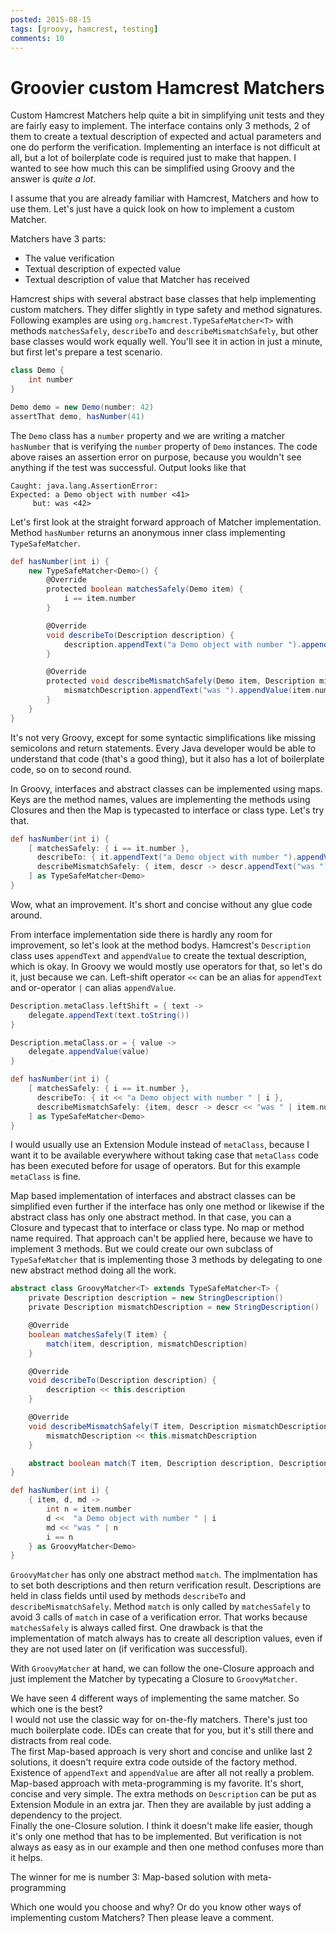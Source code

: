 ```yaml
---
posted: 2015-08-15
tags: [groovy, hamcrest, testing]
comments: 10
---
```


# Groovier custom Hamcrest Matchers

Custom Hamcrest Matchers help quite a bit in simplifying unit tests and they are fairly easy to implement. The interface contains only 3 methods, 2 of them to create a textual description of expected and actual parameters and one do perform the verification. Implementing an interface is not difficult at all, but a lot of boilerplate code is required just to make that happen. I wanted to see how much this can be simplified using Groovy and the answer is *quite a lot*.

I assume that you are already familiar with Hamcrest, Matchers and how to use them. Let's just have a quick look on how to implement a custom Matcher. 

Matchers have 3 parts:

- The value verification
- Textual description of expected value
- Textual description of value that Matcher has received

Hamcrest ships with several abstract base classes that help implementing custom matchers. They differ slightly in type safety and method signatures. Following examples are using `org.hamcrest.TypeSafeMatcher<T>` with methods `matchesSafely`, `describeTo` and `describeMismatchSafely`, but other base classes would work equally well. You'll see it in action in just a minute, but first let's prepare a test scenario. 

```groovy
class Demo {
    int number
}

Demo demo = new Demo(number: 42)
assertThat demo, hasNumber(41)
```

The `Demo` class has a `number` property and we are writing a matcher `hasNumber` that is verifying the `number` property of `Demo` instances. The code above raises an assertion error on purpose, because you wouldn't see anything if the test was successful. Output looks like that

```
Caught: java.lang.AssertionError: 
Expected: a Demo object with number <41>
     but: was <42>
```

Let's first look at the straight forward approach of Matcher implementation. Method `hasNumber` returns an anonymous inner class implementing `TypeSafeMatcher`. 

```groovy
def hasNumber(int i) {
    new TypeSafeMatcher<Demo>() {
        @Override
        protected boolean matchesSafely(Demo item) {
            i == item.number
        }

        @Override
        void describeTo(Description description) {
            description.appendText("a Demo object with number ").appendValue(i)
        }

        @Override
        protected void describeMismatchSafely(Demo item, Description mismatchDescription) {
            mismatchDescription.appendText("was ").appendValue(item.number)
        }
    }
}
```

It's not very Groovy, except for some syntactic simplifications like missing semicolons and return statements. Every Java developer would be able to understand that code (that's a good thing), but it also has a lot of boilerplate code, so on to second round.

In Groovy, interfaces and abstract classes can be implemented using maps. Keys are the method names, values are implementing the methods using Closures and then the Map is typecasted to interface or class type. Let's try that.

```groovy
def hasNumber(int i) {
    [ matchesSafely: { i == it.number },
      describeTo: { it.appendText("a Demo object with number ").appendValue(i) },
      describeMismatchSafely: { item, descr -> descr.appendText("was ").appendValue(item.number) }
    ] as TypeSafeMatcher<Demo>
}
```

Wow, what an improvement. It's short and concise without any glue code around.

From interface implementation side there is hardly any room for improvement, so let's look at the method bodys. Hamcrest's `Description` class uses `appendText` and `appendValue` to create the textual description, which is okay. In Groovy we would mostly use operators for that, so let's do it, just because we can. Left-shift operator `<<` can be an alias for `appendText` and or-operator `|` can alias `appendValue`.

```groovy
Description.metaClass.leftShift = { text ->
    delegate.appendText(text.toString())
}

Description.metaClass.or = { value ->
    delegate.appendValue(value)
}

def hasNumber(int i) {
    [ matchesSafely: { i == it.number },
      describeTo: { it << "a Demo object with number " | i },
      describeMismatchSafely: {item, descr -> descr << "was " | item.number }
    ] as TypeSafeMatcher<Demo>
}
```

I would usually use an Extension Module instead of `metaClass`, because I want it to be available everywhere without taking case that `metaClass` code has been executed before for usage of operators. But for this example `metaClass` is fine.

Map based implementation of interfaces and abstract classes can be simplified even further if the interface has only one method or likewise if the abstract class has only one abstract method. In that case, you can a Closure and typecast that to interface or class type. No map or method name required. That approach can't be applied here, because we have to implement 3 methods. But we could create our own subclass of `TypeSafeMatcher` that is implementing those 3 methods by delegating to one new abstract method doing all the work.

```groovy
abstract class GroovyMatcher<T> extends TypeSafeMatcher<T> {
    private Description description = new StringDescription()
    private Description mismatchDescription = new StringDescription()

    @Override
    boolean matchesSafely(T item) {
        match(item, description, mismatchDescription)
    }

    @Override
    void describeTo(Description description) {
        description << this.description
    }

    @Override
    void describeMismatchSafely(T item, Description mismatchDescription) {
        mismatchDescription << this.mismatchDescription
    }

    abstract boolean match(T item, Description description, Description mismatchDescription)
}

def hasNumber(int i) {
    { item, d, md ->
        int n = item.number
        d <<  "a Demo object with number " | i
        md << "was " | n
        i == n
    } as GroovyMatcher<Demo>
}
```


`GroovyMatcher` has only one abstract method `match`. The implmentation has to set both descriptions and then return verification result. Descriptions are held in class fields until used by methods `describeTo` and `describeMismatchSafely`. Method `match` is only called by `matchesSafely` to avoid 3 calls of `match` in case of a verification error. That works because `matchesSafely` is always called first. One drawback is that the implementation of match always has to create all description values, even if they are not used later on (if verification was successful).

With `GroovyMatcher` at hand, we can follow the one-Closure approach and just implement the Matcher by typecating a Closure to `GroovyMatcher`.

We have seen 4 different ways of implementing the same matcher. So which one is the best?  
I would not use the classic way for on-the-fly matchers. There's just too much boilerplate code. IDEs can create that for you, but it's still there and distracts from real code.  
The first Map-based approach is very short and concise and unlike last 2 solutions, it doesn't require extra code outside of the factory method. Existence of `appendText` and `appendValue` are after all not really a problem.  
Map-based approach with meta-programming is my favorite. It's short, concise and very simple. The extra methods on `Description` can be put as Extension Module in an extra jar. Then they are available by just adding a dependency to the project.  
Finally the one-Closure solution. I think it doesn't make life easier, though it's only one method that has to be implemented. But verification is not always as easy as in our example and then one method confuses more than it helps.

The winner for me is number 3: Map-based solution with meta-programming

Which one would you choose and why? Or do you know other ways of implementing custom Matchers? Then please leave a comment.